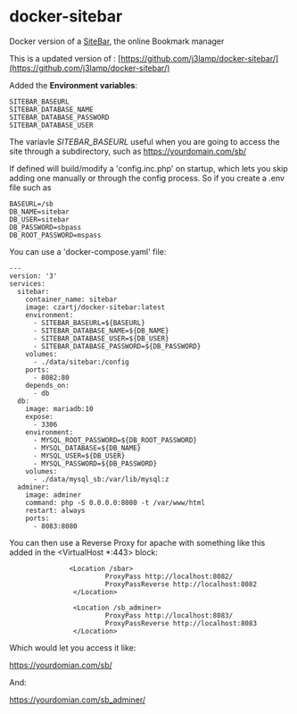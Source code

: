 # docker-sitebar
Docker version of a  [SiteBar](http://sitebar.org), the online Bookmark manager

This is a updated version of : [https://github.com/j3lamp/docker-sitebar/](https://github.com/j3lamp/docker-sitebar/)

Added the **Environment variables**:

    SITEBAR_BASEURL
    SITEBAR_DATABASE_NAME
    SITEBAR_DATABASE_PASSWORD
    SITEBAR_DATABASE_USER

The variavle *SITEBAR_BASEURL* useful when you are going to access the site through a subdirectory, such as https://yourdomain.com/sb/

If defined will build/modify a 'config.inc.php' on startup,  which lets you skip adding one manually or through the config process.
So if you create a .env file such as
```
BASEURL=/sb
DB_NAME=sitebar
DB_USER=sitebar
DB_PASSWORD=sbpass
DB_ROOT_PASSWORD=mspass
```
You can use a 'docker-compose.yaml' file:
```
---
version: '3'
services:
  sitebar:
    container_name: sitebar
    image: czartj/docker-sitebar:latest
    environment:
      - SITEBAR_BASEURL=${BASEURL}
      - SITEBAR_DATABASE_NAME=${DB_NAME}
      - SITEBAR_DATABASE_USER=${DB_USER}
      - SITEBAR_DATABASE_PASSWORD=${DB_PASSWORD}
    volumes:
      - ./data/sitebar:/config
    ports:
      - 8082:80
    depends_on:
      - db
  db:
    image: mariadb:10
    expose:
      - 3306
    environment:
      - MYSQL_ROOT_PASSWORD=${DB_ROOT_PASSWORD}
      - MYSQL_DATABASE=${DB_NAME}
      - MYSQL_USER=${DB_USER}
      - MYSQL_PASSWORD=${DB_PASSWORD}
    volumes:
      - ./data/mysql_sb:/var/lib/mysql:z
  adminer:
    image: adminer
    command: php -S 0.0.0.0:8080 -t /var/www/html
    restart: always
    ports:
      - 8083:8080
```

You can then use a Reverse Proxy for apache with something like this added in the \<VirtualHost *:443> block:

```
               <Location /sbar>
                        ProxyPass http://localhost:8082/
                        ProxyPassReverse http://localhost:8082
                </Location>

                <Location /sb_adminer>
                        ProxyPass http://localhost:8083/
                        ProxyPassReverse http://localhost:8083
                </Location>
```

Which would let you access it like:

 https://yourdomian.com/sb/

And:

https://yourdomian.com/sb_adminer/
